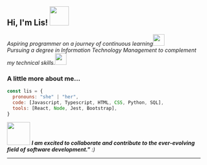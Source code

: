 <h2> Hi, I'm Lis! <img src="https://media.giphy.com/media/mGcNjsfWAjY5AEZNw6/giphy.gif" width="50"></h2>

<p><em>Aspiring programmer on a journey of continuous learning<img src="https://media.giphy.com/media/fYSnHlufseco8Fh93Z/giphy.gif" width="30"></br>Pursuing a degree in Information Technology Management to complement my technical skills.<img src="https://media.giphy.com/media/WUlplcMpOCEmTGBtBW/giphy.gif" width="30"> 
</em></p>


###  A little more about me...  

```javascript
const lis = {
  pronouns: "she" | "her",
  code: [Javascript, Typescript, HTML, CSS, Python, SQL],
  tools: [React, Node, Jest, Bootstrap],
}
```
<img src="https://media.giphy.com/media/LnQjpWaON8nhr21vNW/giphy.gif" width="60"> <em><b>I am excited to collaborate and contribute to the ever-evolving field of software development."</b> :)</em>



---

<!--
**lisnazarena/lisnazarena** is a ✨ _special_ ✨ repository because its `README.md` (this file) appears on your GitHub profile.

Here are some ideas to get you started:

- 🔭 I’m currently working on ...
- 🌱 I’m currently learning ...
- 👯 I’m looking to collaborate on ...
- 🤔 I’m looking for help with ...
- 💬 Ask me about ...
- 📫 How to reach me: ...
- 😄 Pronouns: ...
- ⚡ Fun fact: ...
-->
